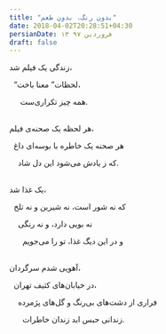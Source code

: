 ```yaml
---
title: "بدون رنگ، بدون طعم"
date: 2018-04-02T20:28:51+04:30
persianDate: ۱۳ فروردین ۹۷
draft: false
---
```

زندگی یک فیلم شد،

&nbsp;&nbsp;“لحظات” معنا باخت،

&nbsp;&nbsp;&nbsp;&nbsp; همه چیز تکراری‌ست.

<br>
هر لحظه‌ یک صحنه‌ی فیلم،

&nbsp;&nbsp;هر صحنه یک خاطره با بوسه‌ای داغ

&nbsp;&nbsp;&nbsp;&nbsp;که ز یادش می‌شود این دل شاد.
	
<br>
یک غذا شد،

&nbsp;&nbsp;که نه شور است، نه شیرین و نه تلخ

&nbsp;&nbsp;&nbsp;&nbsp;نه بویی دارد، و نه رنگی

&nbsp;&nbsp;&nbsp;&nbsp;&nbsp;&nbsp;و در این دیگ غذا، تو را می‌جویم

<br>
آهویی شدم سرگردان،

&nbsp;&nbsp;در خیابان‌های کثیف تهران،

&nbsp;&nbsp;&nbsp;&nbsp;فراری از دشت‌های بی‌رنگ و گل‌های پژمرده

&nbsp;&nbsp;&nbsp;&nbsp;&nbsp;&nbsp;زندانی حبس ابد زندان خاطرات.

